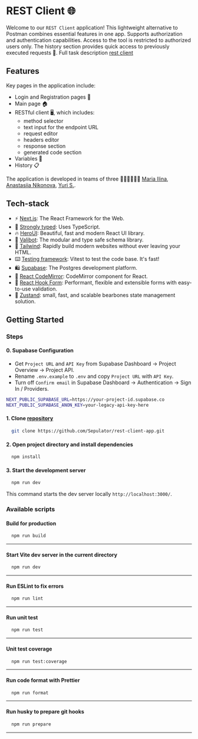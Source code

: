 # REST Client 🌐

Welcome to our `REST Client` application! This lightweight alternative to Postman combines essential features in one app.
Supports authorization and authentication capabilities. Access to the tool is restricted to authorized users only.
The history section provides quick access to previously executed requests 🚀.
Full task description [rest client](https://github.com/rolling-scopes-school/tasks/blob/master/react/modules/tasks/final.md)

## Features

Key pages in the application include:

- Login and Registration pages 👤
- Main page 🏠
- RESTful client 🖥️, which includes:
  - method selector
  - text input for the endpoint URL
  - request editor
  - headers editor
  - response section
  - generated code section
- Variables 🔎
- History 📋

The application is developed in teams of three 👩‍💻👩‍💻👨‍💻 [Maria Ilina](https://github.com/IlinJoy), [Anastasiia Nikonova](https://github.com/anastanei), [Yuri S.](https://github.com/Sepulator).

## Tech-stack

- ⚡ [Next.js](https://nextjs.org/): The React Framework for the Web.
- 💪 [Strongly typed](https://www.typescriptlang.org/): Uses TypeScript.
- 🔥 [HeroUI](https://www.heroui.com/): Beautiful, fast and modern React UI library.
- 🤖 [Valibot](https://valibot.dev/): The modular and type safe schema library.
- 🎊 [Tailwind](https://tailwindcss.com/): Rapidly build modern websites without ever leaving your HTML.
- ⌨️ [Testing framework](https://vitest.dev/): Vitest to test the code base. It's fast!
- 🛍️ [Supabase](https://supabase.com/): The Postgres development platform.
- 🐒 [React CodeMirror](https://uiwjs.github.io/react-codemirror/): CodeMirror component for React.
- 📝 [React Hook Form](https://react-hook-form.com/): Performant, flexible and extensible forms with easy-to-use validation.
- 🐻 [Zustand](https://zustand-demo.pmnd.rs/): small, fast, and scalable bearbones state management solution.

## Getting Started

### Steps

#### 0. Supabase Configuration

- Get `Project URL` and `API Key` from Supabase Dashboard -> Project Overview -> Project API.
- Rename `.env.example` to `.env` and copy `Project URL` with `API Key`.
- Turn off `Confirm email` in Supabase Dashboard -> Authentication -> Sign In / Providers.

```bash copy
NEXT_PUBLIC_SUPABASE_URL=https://your-project-id.supabase.co
NEXT_PUBLIC_SUPABASE_ANON_KEY=your-legacy-api-key-here

```

#### 1. Clone [repository](https://github.com/Sepulator/rest-client-app)

```bash copy
  git clone https://github.com/Sepulator/rest-client-app.git
```

#### 2. Open project directory and install dependencies

```bash copy
  npm install
```

#### 3. Start the development server

```bash copy
  npm run dev
```

This command starts the dev server locally `http://localhost:3000/`.

### Available scripts

#### Build for production

```bash copy
  npm run build
```

---

#### Start Vite dev server in the current directory

```bash copy
  npm run dev
```

---

#### Run ESLint to fix errors

```bash copy
  npm run lint
```

---

#### Run unit test

```bash copy
  npm run test
```

---

#### Unit test coverage

```bash copy
  npm run test:coverage
```

---

#### Run code format with Prettier

```bash copy
  npm run format
```

---

#### Run husky to prepare git hooks

```bash copy
  npm run prepare
```

---
